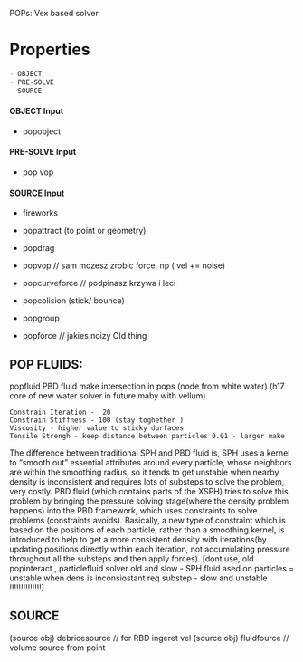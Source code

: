 
POPs: Vex based solver


# Properties
```md
- OBJECT 
- PRE-SOLVE
- SOURCE 
```

#### OBJECT Input  
- popobject  

#### PRE-SOLVE Input    
- pop vop  

#### SOURCE Input    
- fireworks  
- popattract (to point or geometry)  
- popdrag  
- popvop // sam mozesz zrobic force, np ( vel +=  noise)  
  
- popcurveforce // podpinasz krzywa i leci  
- popcolision (stick/ bounce)  
- popgroup  
- popforce // jakies noizy Old thing   

## POP FLUIDS:  
popfluid PBD fluid make intersection in pops (node from white water) (h17 core of new water solver in future maby with vellum). 
```
Constrain Iteration -  20 
Constrain Stiffness - 100 (stay toghether )
Viscosity - higher value to sticky durfaces 
Tensile Strengh - keep distance between particles 0.01 - larger make
```
The difference between traditional SPH and PBD fluid is, SPH uses a kernel to “smooth out” essential attributes around every particle, whose neighbors are within the smoothing radius, so it tends to get unstable when nearby density is inconsistent and requires lots of substeps to solve the problem, very costly. PBD fluid (which contains parts of the XSPH) tries to solve this problem by bringing the pressure solving stage(where the density problem happens) into the PBD framework, which uses constraints to solve problems (constraints avoids). Basically, a new type of constraint which is based on the positions of each particle, rather than a smoothing kernel, is introduced to help to get a more consistent density with iterations(by updating positions directly within each iteration, not accumulating pressure throughout all the substeps and then apply forces).
[dont use, old popinteract ,  particlefluid solver   old and slow - SPH fluid ased on particles = unstable when dens is inconsiostant req substep  - slow and unstable !!!!!!!!!!!!!!]

## SOURCE
(source obj) debricesource // for RBD ingeret vel
(source obj) fluidfource // volume source from point
